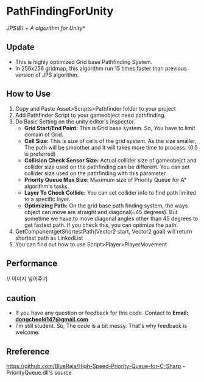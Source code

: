 # PathFindingForUnity
**JPS(B) + A* algorithm for Unity**

## Update
* This is highly optimized Grid base Pathfinding System.
* In 256x256 gridmap, this algorithm run 15 times faster than previous version of JPS algorithm.

## How to Use
1. Copy and Paste Asset>Scripts>Pathfinder folder to your project
2. Add Pathfinder Script to your gameobject need pathfinding.
3. Do Basic Setting on the unity editor's Inspector.
    * **Grid Start/End Point:** This is Grid base system. So, You have to limit domain of Grid.
    * **Cell Size:** This is size of cells of the grid system. As the size smaller, The path will be smoother and It will takes more time to process. (0.5 is preferred)
    * **Collision Check Sensor Size:** Actual collider size of gameobejct and collider size used on the pathfinding can be different. You can set collider size used on the pathfinding with this parameter.
    * **Priority Queue Max Size:** Maximum size of Priority Queue for A* algorithm's tasks.
    * **Layer To Check Collide:** You can set collider info to find path limited to a specific layer.
    * **Optimizing Path:** On the grid base path finding system, the ways object can move are straight and diagonal(=45 degrees). But sometime we have to move diagonal angles other than 45 degrees to get fastest path. If you check this, you can optimize the path.
4. GetComponent<PathFinder>getShortestPath(Vector2 start, Vector2 goal) will return shortest path as LinkedList<Vector2>
5. You can find out how to use Script>Player>PlayerMovement

## Performance
// 이미지 넣어주기

## caution
* If you have any question or feedback for this code. Contact to **Email: dongcheold147@gmail.com**
* I'm still student. So, The code is a bit messy. That's why feedback is welcome.

## Rreference
https://github.com/BlueRaja/High-Speed-Priority-Queue-for-C-Sharp - PriorityQueue.dll's source

